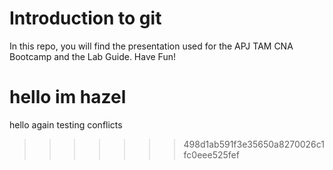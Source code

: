 # Introduction to git
In this repo, you will find the presentation used for the APJ TAM CNA Bootcamp and the Lab Guide. 
Have Fun!


hello im hazel
=======
hello again
testing conflicts
>>>>>>> 498d1ab591f3e35650a8270026c1fc0eee525fef
